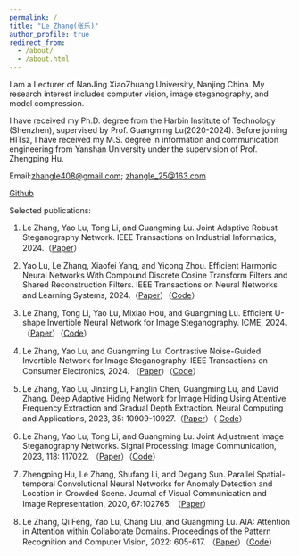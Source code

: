 ```yaml
---
permalink: /
title: "Le Zhang(张乐)"
author_profile: true
redirect_from: 
  - /about/
  - /about.html
---
```


I am a Lecturer of NanJing XiaoZhuang University, Nanjing China. My research interest includes computer vision, image steganography, and model compression.

I have received my Ph.D. degree from the Harbin Institute of Technology (Shenzhen), supervised by Prof. Guangming Lu(2020-2024). Before joining HITsz, 
I have received my M.S. degree in information and communication engineering from Yanshan University under the supervision of Prof. Zhengping Hu. 

Email:zhangle408@gmail.com;   zhangle_25@163.com

[Github](https://github.com/zhangle408)


Selected publications:

1. Le Zhang, Yao Lu, Tong Li, and Guangming Lu. Joint Adaptive Robust Steganography Network. IEEE Transactions on Industrial Informatics, 2024.（[Paper](https://ieeexplore.ieee.org/abstract/document/10518172)）

2. Yao Lu, Le Zhang, Xiaofei Yang, and Yicong Zhou. Efficient Harmonic Neural Networks With Compound Discrete Cosine Transform Filters and Shared Reconstruction Filters. IEEE Transactions on Neural Networks and Learning Systems, 2024.（[Paper](https://ieeexplore.ieee.org/document/9783450)）（[Code](https://github.com/zhangle408/EH-Nets)）

3. Le Zhang, Tong Li, Yao Lu, Mixiao Hou, and Guangming Lu. Efficient U-shape Invertible Neural Network for Image Steganography. ICME, 2024.（[Paper](https://ieeexplore.ieee.org/document/10687784)）（[Code](https://github.com/zhangle408/EUIN-Net-EFFICIENT-U-SHAPE-INVERTIBLE-NEURAL-NETWORK-FOR-IMAGE-STEGANOGRAPHY)） 

4. Le Zhang, Yao Lu, and Guangming Lu. Contrastive Noise-Guided Invertible Network for Image Steganography. IEEE Transactions on Consumer Electronics, 2024. （[Paper](https://ieeexplore.ieee.org/document/10780952)）（[Code](https://github.com/zhangle408/CNGI-Net-Contrastive-Noise-Guided-Invertible-Network-for-Image-Steganography)）

5. Le Zhang, Yao Lu, Jinxing Li, Fanglin Chen, Guangming Lu, and David Zhang. Deep Adaptive Hiding Network for Image Hiding Using Attentive Frequency Extraction and Gradual Depth Extraction. Neural Computing and Applications, 2023, 35: 10909-10927.（[Paper](https://link.springer.com/article/10.1007/s00521-023-08274-w)）（ [Code](https://github.com/zhangle408/Deep-adaptive-hiding-network)）

6. Le Zhang, Yao Lu, Tong Li, and Guangming Lu. Joint Adjustment Image Steganography Networks. Signal Processing: Image Communication, 2023, 118: 117022. （[Paper](https://www.sciencedirect.com/science/article/abs/pii/S0923596523001042)）（[Code](https://github.com/zhangle408/Deep-adaptive-hiding-network)）

7. Zhengping Hu, Le Zhang, Shufang Li, and Degang Sun. Parallel Spatial-temporal Convolutional Neural Networks for Anomaly Detection and Location in Crowded Scene. Journal of Visual Communication and Image Representation, 2020, 67:102765. （[Paper](https://www.sciencedirect.com/science/article/abs/pii/S1047320320300158)）

8. Le Zhang, Qi Feng, Yao Lu, Chang Liu, and Guangming Lu. AIA: Attention in Attention within Collaborate Domains. Proceedings of the Pattern Recognition and Computer Vision, 2022: 605-617. （[Paper](https://link.springer.com/chapter/10.1007/978-3-031-18907-4_47)）（[Code](https://github.com/zhangle408/AIA-Attention-in-Attention-)）
